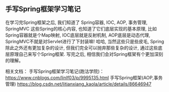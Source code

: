 ## 手写Spring框架学习笔记

在学习完Spring框架之后, 我们知道了 Spring容器, IOC, AOP, 事务管理, 
SpringMVC 这些Spring的核心内容, 也知道了它们底层实现的基本原理, 
比如Spring容器就是个Map映射, IOC底层就是反射机制, AOP底层是动态代理, 
SpringMVC不就是对Servlet进行了下封装嘛! 哈哈, 当然这些只是些皮毛, Spring除此之外还有更加复杂的设计,
但我们完全可以抛弃那些复杂的设计, 通过这些底层原理自己来写个Spring框架. 写完之后, 
相信我们会对Spring框架有个更加深刻的理解。

相关文档：
手写Spring框架学习笔记(跑沽学院)：https://www.cnblogs.com/linlf03/p/9995135.html
手写Spring框架(AOP,事务管理) https://blog.csdn.net/litianxiang_kaola/article/details/86646947